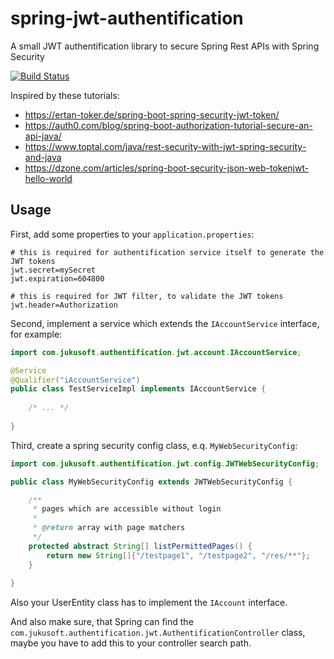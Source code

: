 # spring-jwt-authentification

A small JWT authentification library to secure Spring Rest APIs with Spring Security

[![Build Status](https://travis-ci.org/JuKu/spring-jwt-authentification.svg?branch=master)](https://travis-ci.org/spring-jwt-authentification)

Inspired by these tutorials:
  - https://ertan-toker.de/spring-boot-spring-security-jwt-token/
  - https://auth0.com/blog/spring-boot-authorization-tutorial-secure-an-api-java/
  - https://www.toptal.com/java/rest-security-with-jwt-spring-security-and-java
  - https://dzone.com/articles/spring-boot-security-json-web-tokenjwt-hello-world

## Usage

First, add some properties to your `application.properties`:
```text
# this is required for authentification service itself to generate the JWT tokens
jwt.secret=mySecret
jwt.expiration=604800

# this is required for JWT filter, to validate the JWT tokens
jwt.header=Authorization
```
Second, implement a service which extends the `IAccountService` interface, for example:

```java
import com.jukusoft.authentification.jwt.account.IAccountService;

@Service
@Qualifier("iAccountService")
public class TestServiceImpl implements IAccountService {
    
    /* ... */
    
}
```

Third, create a spring security config class, e.q. `MyWebSecurityConfig`:

```java
import com.jukusoft.authentification.jwt.config.JWTWebSecurityConfig;

public class MyWebSecurityConfig extends JWTWebSecurityConfig {

    /**
     * pages which are accessible without login
     * 
     * @return array with page matchers
     */
    protected abstract String[] listPermittedPages() {
        return new String[]{"/testpage1", "/testpage2", "/res/**"};
    }
    
}
```

Also your UserEntity class has to implement the `IAccount` interface.

And also make sure, that Spring can find the `com.jukusoft.authentification.jwt.AuthentificationController` class, maybe you have to add this to your controller search path.